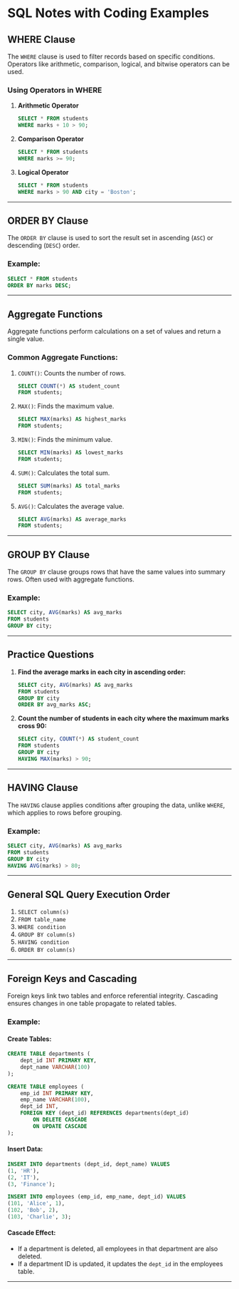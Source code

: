 # SQL Notes with Coding Examples

## WHERE Clause
The `WHERE` clause is used to filter records based on specific conditions. Operators like arithmetic, comparison, logical, and bitwise operators can be used.

### Using Operators in WHERE

1. **Arithmetic Operator**
   ```sql
   SELECT * FROM students
   WHERE marks + 10 > 90;
   ```

2. **Comparison Operator**
   ```sql
   SELECT * FROM students
   WHERE marks >= 90;
   ```

3. **Logical Operator**
   ```sql
   SELECT * FROM students
   WHERE marks > 90 AND city = 'Boston';
   ```


---

## ORDER BY Clause
The `ORDER BY` clause is used to sort the result set in ascending (`ASC`) or descending (`DESC`) order.

### Example:
```sql
SELECT * FROM students
ORDER BY marks DESC;
```

---

## Aggregate Functions
Aggregate functions perform calculations on a set of values and return a single value.

### Common Aggregate Functions:
1. `COUNT()`: Counts the number of rows.
   ```sql
   SELECT COUNT(*) AS student_count
   FROM students;
   ```

2. `MAX()`: Finds the maximum value.
   ```sql
   SELECT MAX(marks) AS highest_marks
   FROM students;
   ```

3. `MIN()`: Finds the minimum value.
   ```sql
   SELECT MIN(marks) AS lowest_marks
   FROM students;
   ```

4. `SUM()`: Calculates the total sum.
   ```sql
   SELECT SUM(marks) AS total_marks
   FROM students;
   ```

5. `AVG()`: Calculates the average value.
   ```sql
   SELECT AVG(marks) AS average_marks
   FROM students;
   ```

---

## GROUP BY Clause
The `GROUP BY` clause groups rows that have the same values into summary rows. Often used with aggregate functions.

### Example:
```sql
SELECT city, AVG(marks) AS avg_marks
FROM students
GROUP BY city;
```

---

## Practice Questions

1. **Find the average marks in each city in ascending order:**
   ```sql
   SELECT city, AVG(marks) AS avg_marks
   FROM students
   GROUP BY city
   ORDER BY avg_marks ASC;
   ```

2. **Count the number of students in each city where the maximum marks cross 90:**
   ```sql
   SELECT city, COUNT(*) AS student_count
   FROM students
   GROUP BY city
   HAVING MAX(marks) > 90;
   ```

---

## HAVING Clause
The `HAVING` clause applies conditions after grouping the data, unlike `WHERE`, which applies to rows before grouping.

### Example:
```sql
SELECT city, AVG(marks) AS avg_marks
FROM students
GROUP BY city
HAVING AVG(marks) > 80;
```

---

## General SQL Query Execution Order
1. `SELECT column(s)`
2. `FROM table_name`
3. `WHERE condition`
4. `GROUP BY column(s)`
5. `HAVING condition`
6. `ORDER BY column(s)`

---

## Foreign Keys and Cascading
Foreign keys link two tables and enforce referential integrity. Cascading ensures changes in one table propagate to related tables.

### Example:
#### Create Tables:
```sql
CREATE TABLE departments (
    dept_id INT PRIMARY KEY,
    dept_name VARCHAR(100)
);

CREATE TABLE employees (
    emp_id INT PRIMARY KEY,
    emp_name VARCHAR(100),
    dept_id INT,
    FOREIGN KEY (dept_id) REFERENCES departments(dept_id)
        ON DELETE CASCADE
        ON UPDATE CASCADE
);
```

#### Insert Data:
```sql
INSERT INTO departments (dept_id, dept_name) VALUES
(1, 'HR'),
(2, 'IT'),
(3, 'Finance');

INSERT INTO employees (emp_id, emp_name, dept_id) VALUES
(101, 'Alice', 1),
(102, 'Bob', 2),
(103, 'Charlie', 3);
```

#### Cascade Effect:
- If a department is deleted, all employees in that department are also deleted.
- If a department ID is updated, it updates the `dept_id` in the employees table.

---


